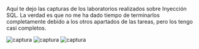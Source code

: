 Aquí te dejo las capturas de los laboratorios realizados sobre Inyección SQL. La verdad es que no me ha dado tiempo de terminarlos completamente debido a los otros apartados de las tareas, pero los tengo casi completos.

![captura](/images/Captura1_SQL.PNG)
![captura](/images/Captura2_SQL.PNG)
![captura](/images/Captura3_SQL.PNG)
